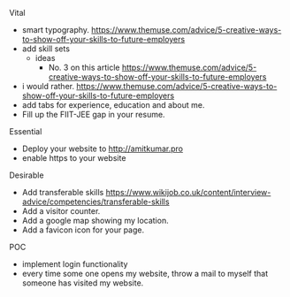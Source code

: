 Vital
- smart typography. https://www.themuse.com/advice/5-creative-ways-to-show-off-your-skills-to-future-employers
- add skill sets 
    - ideas
        - No. 3 on this article https://www.themuse.com/advice/5-creative-ways-to-show-off-your-skills-to-future-employers
- i would rather. https://www.themuse.com/advice/5-creative-ways-to-show-off-your-skills-to-future-employers
- add tabs for experience, education and about me.
- Fill up the FIIT-JEE gap in your resume.

Essential
- Deploy your website to http://amitkumar.pro
- enable https to your website


Desirable
- Add transferable skills https://www.wikijob.co.uk/content/interview-advice/competencies/transferable-skills
- Add a visitor counter.
- Add a google map showing my location.
- Add a favicon icon for your page.

POC
- implement login functionality
- every time some one opens my website, throw a mail to myself that someone has visited my website.

